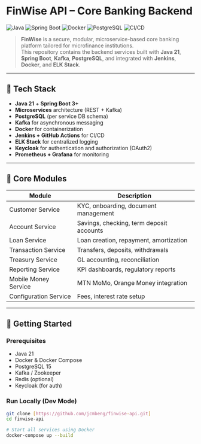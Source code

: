 # FinWise API – Core Banking Backend

![Java](https://img.shields.io/badge/Java-21-blue.svg)
![Spring Boot](https://img.shields.io/badge/Spring%20Boot-3.x-green.svg)
![Docker](https://img.shields.io/badge/Docker-enabled-blue)
![PostgreSQL](https://img.shields.io/badge/PostgreSQL-16.x-blue.svg)
![CI/CD](https://img.shields.io/badge/CI/CD-GitHub%20Actions%20%26%20Jenkins-green)

> **FinWise** is a secure, modular, microservice-based core banking platform tailored for microfinance institutions.  
> This repository contains the backend services built with **Java 21**, **Spring Boot**, **Kafka**, **PostgreSQL**, and integrated with **Jenkins**, **Docker**, and **ELK Stack**.

---

## 🧱 Tech Stack

- **Java 21** + **Spring Boot 3+**
- **Microservices** architecture (REST + Kafka)
- **PostgreSQL** (per service DB schema)
- **Kafka** for asynchronous messaging
- **Docker** for containerization
- **Jenkins + GitHub Actions** for CI/CD
- **ELK Stack** for centralized logging
- **Keycloak** for authentication and authorization (OAuth2)
- **Prometheus + Grafana** for monitoring

---

## 🧩 Core Modules

| Module                 | Description                                     |
|------------------------|-------------------------------------------------|
| Customer Service       | KYC, onboarding, document management            |
| Account Service        | Savings, checking, term deposit accounts       |
| Loan Service           | Loan creation, repayment, amortization         |
| Transaction Service    | Transfers, deposits, withdrawals                |
| Treasury Service       | GL accounting, reconciliation                   |
| Reporting Service      | KPI dashboards, regulatory reports              |
| Mobile Money Service   | MTN MoMo, Orange Money integration              |
| Configuration Service  | Fees, interest rate setup                       |

---

## 🚀 Getting Started

### Prerequisites

- Java 21
- Docker & Docker Compose
- PostgreSQL 15
- Kafka / Zookeeper
- Redis (optional)
- Keycloak (for auth)

### Run Locally (Dev Mode)

```bash
git clone [https://github.com/jcmbeng/finwise-api.git]
cd finwise-api

# Start all services using Docker
docker-compose up --build
